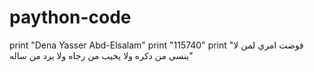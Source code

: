 # paython-code
print "Dena Yasser Abd-Elsalam" print "115740" print "فوضت امري لمن لا ينسى من دكره ولا يخيب من رجاه ولا يرد من ساله" 
